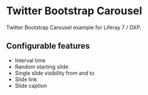 # Twitter Bootstrap Carousel
Twitter Bootstrap Carousel example for Liferay 7 / DXP.

## Configurable features
 * Interval time
 * Random starting slide
 * Single slide visibility from and to
 * Slide link
 * Slide caption  


